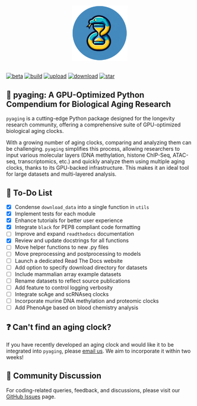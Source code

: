 <p align="center">
  <img height="150" src="logo.png" />
</p>

##

[![beta](https://img.shields.io/badge/status-beta-yellow)](https://github.com/rsinghlab/pyaging)
[![build](https://github.com/rsinghlab/pyaging/actions/workflows/ci-cd.yml/badge.svg)](https://github.com/rsinghlab/pyaging/actions/workflows/ci-cd.yml)
[![upload](https://img.shields.io/pypi/v/pyaging?logo=PyPI)](https://pypi.org/project/pyaging/) 
[![download](https://static.pepy.tech/badge/pyaging)](https://pepy.tech/project/pyaging)
[![star](https://img.shields.io/github/stars/rsinghlab/pyaging?logo=GitHub&color=red)](https://github.com/rsinghlab/pyaging/stargazers)

<!--
[![documentation](https://readthedocs.org/projects/pyaging/badge/?version=latest)](https://pyaging.readthedocs.io/en/latest/)
-->

## 🐍 **pyaging**: A GPU-Optimized Python Compendium for Biological Aging Research

`pyaging` is a cutting-edge Python package designed for the longevity research community, offering a comprehensive suite of GPU-optimized biological aging clocks.

<!--
[Installation](https://pyaging.readthedocs.io/en/latest/installation.html) - [Quick Start](https://pyaging.readthedocs.io/en/latest/quickstart.html) - [Tutorials](https://pyaging.readthedocs.io/en/latest/tutorials.html) - [API Reference](https://pyaging.readthedocs.io/en/latest/api.html) - [Citation](https://www.sciencedirect.com/science/article/pii/S0092867421015774?via%3Dihub) - [Theoretical Background](https://pyaging.readthedocs.io/en/latest/theory.html)
-->

With a growing number of aging clocks, comparing and analyzing them can be challenging. `pyaging` simplifies this process, allowing researchers to input various molecular layers (DNA methylation, histone ChIP-Seq, ATAC-seq, transcriptomics, etc.) and quickly analyze them using multiple aging clocks, thanks to its GPU-backed infrastructure. This makes it an ideal tool for large datasets and multi-layered analysis.

## 📝 To-Do List

- [X] Condense `download_data` into a single function in `utils`
- [X] Implement tests for each module 
- [X] Enhance tutorials for better user experience
- [X] Integrate `black` for PEP8 compliant code formatting
- [ ] Improve and expand `readthedocs` documentation
- [X] Review and update docstrings for all functions
- [ ] Move helper functions to new .py files
- [ ] Move preprocessing and postprocessing to models
- [ ] Launch a dedicated Read The Docs website
- [ ] Add option to specify download directory for datasets
- [ ] Include mammalian array example datasets
- [ ] Rename datasets to reflect source publications
- [ ] Add feature to control logging verbosity
- [ ] Integrate scAge and scRNAseq clocks
- [ ] Incorporate murine DNA methylation and proteomic clocks
- [ ] Add PhenoAge based on blood chemistry analysis

## ❓ Can't find an aging clock?

If you have recently developed an aging clock and would like it to be integrated into `pyaging`, please [email us](lucas_camillo@alumni.brown.edu). We aim to incorporate it within two weeks!

## 💬 Community Discussion
For coding-related queries, feedback, and discussions, please visit our [GitHub Issues](https://github.com/rsinghlab/pyaging/issues) page.
